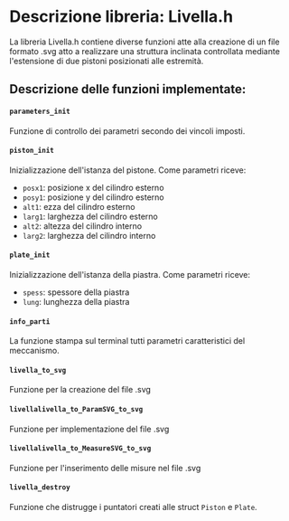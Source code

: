# Descrizione libreria: Livella.h

La libreria Livella.h contiene diverse funzioni atte alla creazione di un file formato .svg atto a realizzare una struttura inclinata controllata mediante l'estensione di due pistoni posizionati alle estremità.

## Descrizione delle funzioni implementate:


#### `parameters_init`
Funzione di controllo dei parametri secondo dei vincoli imposti.


#### `piston_init`
Inizializzazione dell'istanza del pistone. Come parametri riceve:
* `posx1`: posizione x del cilindro esterno
* `posy1`: posizione y del cilindro esterno
* `alt1`: ezza del cilindro esterno
* `larg1`: larghezza del cilindro esterno
* `alt2`: altezza del cilindro interno
* `larg2`: larghezza del cilindro interno


#### `plate_init`
Inizializzazione dell'istanza della piastra. Come parametri riceve:
* `spess`: spessore della piastra
* `lung`: lunghezza della piastra


#### `info_parti`
La funzione stampa sul terminal tutti parametri caratteristici del meccanismo.


#### `livella_to_svg`
Funzione per la creazione del file .svg


#### `livellalivella_to_ParamSVG_to_svg`
Funzione per implementazione del file .svg


#### `livellalivella_to_MeasureSVG_to_svg`
Funzione per l'inserimento delle misure nel file .svg


#### `livella_destroy`
Funzione che distrugge i puntatori creati alle struct `Piston` e `Plate`.

